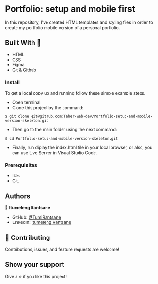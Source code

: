  # Portfolio: setup and mobile first

In this repository, I've created HTML templates and styling files in order to create my portfolio mobile version of a personal portfolio.



## Built With 🔨


- HTML
- CSS
- Figma
- Git & Github

### Install

To get a local copy up and running follow these simple example steps.
- Open terminal
- Clone this project by the command: 

```
$ git clone git@github.com:Taher-web-dev/Portfolio-setup-and-mobile-version-skeleton.git
```

- Then go to the main folder using the next command:

```
$ cd Portfolio-setup-and-mobile-version-skeleton.git
```

- Finally, run diplay the index.html file in your local browser, or also, you can use Live Server in Visual Studio Code.



### Prerequisites

- IDE.
- Git.



## Authors

👤 **Itumeleng Rantsane**

- GitHub: [@TumiRantsane](https://github.com/TumiRantsane)
- LinkedIn: [Itumeleng Rantsane](https://www.linkedin.com/in/itumeleng-rantsane-552a44244/)


## 🤝 Contributing

Contributions, issues, and feature requests are welcome!



## Show your support

Give a ⭐️ if you like this project!

